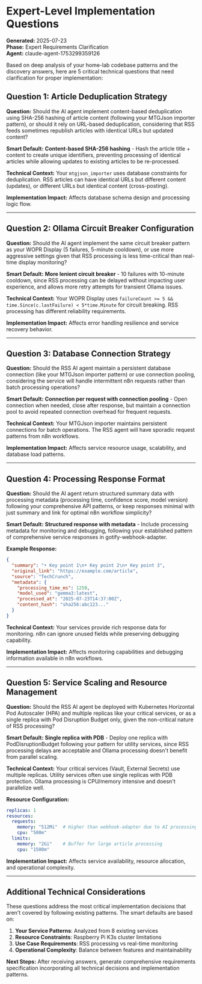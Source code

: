 # Expert-Level Implementation Questions

**Generated:** 2025-07-23  
**Phase:** Expert Requirements Clarification  
**Agent:** claude-agent-1753299359126  

Based on deep analysis of your home-lab codebase patterns and the discovery answers, here are 5 critical technical questions that need clarification for proper implementation:

## Question 1: Article Deduplication Strategy

**Question:** Should the AI agent implement content-based deduplication using SHA-256 hashing of article content (following your MTGJson importer pattern), or should it rely on URL-based deduplication, considering that RSS feeds sometimes republish articles with identical URLs but updated content?

**Smart Default:** **Content-based SHA-256 hashing** - Hash the article title + content to create unique identifiers, preventing processing of identical articles while allowing updates to existing articles to be re-processed.

**Technical Context:** Your `mtgjson_importer` uses database constraints for deduplication. RSS articles can have identical URLs but different content (updates), or different URLs but identical content (cross-posting).

**Implementation Impact:** Affects database schema design and processing logic flow.

---

## Question 2: Ollama Circuit Breaker Configuration

**Question:** Should the AI agent implement the same circuit breaker pattern as your WOPR Display (5 failures, 5-minute cooldown), or use more aggressive settings given that RSS processing is less time-critical than real-time display monitoring?

**Smart Default:** **More lenient circuit breaker** - 10 failures with 10-minute cooldown, since RSS processing can be delayed without impacting user experience, and allows more retry attempts for transient Ollama issues.

**Technical Context:** Your WOPR Display uses `failureCount >= 5 && time.Since(c.lastFailure) < 5*time.Minute` for circuit breaking. RSS processing has different reliability requirements.

**Implementation Impact:** Affects error handling resilience and service recovery behavior.

---

## Question 3: Database Connection Strategy

**Question:** Should the RSS AI agent maintain a persistent database connection (like your MTGJson importer pattern) or use connection pooling, considering the service will handle intermittent n8n requests rather than batch processing operations?

**Smart Default:** **Connection per request with connection pooling** - Open connection when needed, close after response, but maintain a connection pool to avoid repeated connection overhead for frequent requests.

**Technical Context:** Your MTGJson importer maintains persistent connections for batch operations. The RSS agent will have sporadic request patterns from n8n workflows.

**Implementation Impact:** Affects service resource usage, scalability, and database load patterns.

---

## Question 4: Processing Response Format

**Question:** Should the AI agent return structured summary data with processing metadata (processing time, confidence score, model version) following your comprehensive API patterns, or keep responses minimal with just summary and link for optimal n8n workflow simplicity?

**Smart Default:** **Structured response with metadata** - Include processing metadata for monitoring and debugging, following your established pattern of comprehensive service responses in gotify-webhook-adapter.

**Example Response:**
```json
{
  "summary": "• Key point 1\n• Key point 2\n• Key point 3",
  "original_link": "https://example.com/article",
  "source": "TechCrunch",
  "metadata": {
    "processing_time_ms": 1250,
    "model_used": "gemma3:latest",
    "processed_at": "2025-07-23T14:37:00Z",
    "content_hash": "sha256:abc123..."
  }
}
```

**Technical Context:** Your services provide rich response data for monitoring. n8n can ignore unused fields while preserving debugging capability.

**Implementation Impact:** Affects monitoring capabilities and debugging information available in n8n workflows.

---

## Question 5: Service Scaling and Resource Management

**Question:** Should the RSS AI agent be deployed with Kubernetes Horizontal Pod Autoscaler (HPA) and multiple replicas like your critical services, or as a single replica with Pod Disruption Budget only, given the non-critical nature of RSS processing?

**Smart Default:** **Single replica with PDB** - Deploy one replica with PodDisruptionBudget following your pattern for utility services, since RSS processing delays are acceptable and Ollama processing doesn't benefit from parallel scaling.

**Technical Context:** Your critical services (Vault, External Secrets) use multiple replicas. Utility services often use single replicas with PDB protection. Ollama processing is CPU/memory intensive and doesn't parallelize well.

**Resource Configuration:**
```yaml
replicas: 1
resources:
  requests:
    memory: "512Mi"  # Higher than webhook-adapter due to AI processing
    cpu: "500m"
  limits:
    memory: "2Gi"    # Buffer for large article processing
    cpu: "1500m"
```

**Implementation Impact:** Affects service availability, resource allocation, and operational complexity.

---

## Additional Technical Considerations

These questions address the most critical implementation decisions that aren't covered by following existing patterns. The smart defaults are based on:

1. **Your Service Patterns**: Analyzed from 8 existing services
2. **Resource Constraints**: Raspberry Pi K3s cluster limitations  
3. **Use Case Requirements**: RSS processing vs real-time monitoring
4. **Operational Complexity**: Balance between features and maintainability

**Next Steps:** After receiving answers, generate comprehensive requirements specification incorporating all technical decisions and implementation patterns.